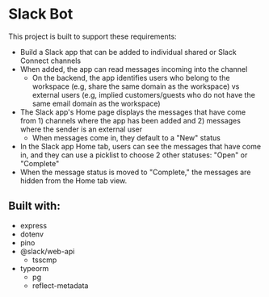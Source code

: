 # Slack Bot

This project is built to support these requirements:

* Build a Slack app that can be added to individual shared or Slack Connect channels
* When added, the app can read messages incoming into the channel
  * On the backend, the app identifies users who belong to the workspace (e.g, share the same domain as the workspace)
    vs external users (e.g, implied customers/guests who do not have the same email domain as the workspace)
* The Slack app's Home page displays the messages that have come from 1) channels where the app has been added and 2)
  messages where the sender is an external user
  * When messages come in, they default to a "New" status
* In the Slack app Home tab, users can see the messages that have come in, and they can use a picklist to choose 2 other
  statuses: "Open" or "Complete"
* When the message status is moved to "Complete," the messages are hidden from the Home tab view.

## Built with:

* express
* dotenv
* pino
* @slack/web-api
  * tsscmp
* typeorm
  * pg
  * reflect-metadata
